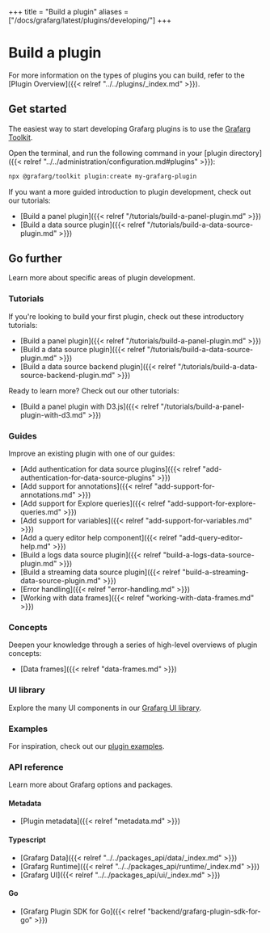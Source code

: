 +++
title = "Build a plugin"
aliases = ["/docs/grafarg/latest/plugins/developing/"]
+++

# Build a plugin

For more information on the types of plugins you can build, refer to the [Plugin Overview]({{< relref "../../plugins/_index.md" >}}).

## Get started

The easiest way to start developing Grafarg plugins is to use the [Grafarg Toolkit](https://www.npmjs.com/package/@grafarg/toolkit).

Open the terminal, and run the following command in your [plugin directory]({{< relref "../../administration/configuration.md#plugins" >}}):

```bash
npx @grafarg/toolkit plugin:create my-grafarg-plugin
```

If you want a more guided introduction to plugin development, check out our tutorials:

- [Build a panel plugin]({{< relref "/tutorials/build-a-panel-plugin.md" >}})
- [Build a data source plugin]({{< relref "/tutorials/build-a-data-source-plugin.md" >}})

## Go further

Learn more about specific areas of plugin development.

### Tutorials

If you're looking to build your first plugin, check out these introductory tutorials:

- [Build a panel plugin]({{< relref "/tutorials/build-a-panel-plugin.md" >}})
- [Build a data source plugin]({{< relref "/tutorials/build-a-data-source-plugin.md" >}})
- [Build a data source backend plugin]({{< relref "/tutorials/build-a-data-source-backend-plugin.md" >}})

Ready to learn more? Check out our other tutorials:

- [Build a panel plugin with D3.js]({{< relref "/tutorials/build-a-panel-plugin-with-d3.md" >}})

### Guides

Improve an existing plugin with one of our guides:

- [Add authentication for data source plugins]({{< relref "add-authentication-for-data-source-plugins" >}})
- [Add support for annotations]({{< relref "add-support-for-annotations.md" >}})
- [Add support for Explore queries]({{< relref "add-support-for-explore-queries.md" >}})
- [Add support for variables]({{< relref "add-support-for-variables.md" >}})
- [Add a query editor help component]({{< relref "add-query-editor-help.md" >}})
- [Build a logs data source plugin]({{< relref "build-a-logs-data-source-plugin.md" >}})
- [Build a streaming data source plugin]({{< relref "build-a-streaming-data-source-plugin.md" >}})
- [Error handling]({{< relref "error-handling.md" >}})
- [Working with data frames]({{< relref "working-with-data-frames.md" >}})

### Concepts

Deepen your knowledge through a series of high-level overviews of plugin concepts:

- [Data frames]({{< relref "data-frames.md" >}})

### UI library

Explore the many UI components in our [Grafarg UI library](https://developers.grafarg.com/ui).

### Examples

For inspiration, check out our [plugin examples](https://github.com/famarker/grafarg-plugin-examples).

### API reference

Learn more about Grafarg options and packages.

#### Metadata

- [Plugin metadata]({{< relref "metadata.md" >}})

#### Typescript

- [Grafarg Data]({{< relref "../../packages_api/data/_index.md" >}})
- [Grafarg Runtime]({{< relref "../../packages_api/runtime/_index.md" >}})
- [Grafarg UI]({{< relref "../../packages_api/ui/_index.md" >}})

#### Go

- [Grafarg Plugin SDK for Go]({{< relref "backend/grafarg-plugin-sdk-for-go" >}})



